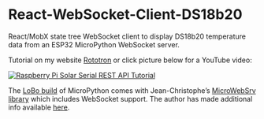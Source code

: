 # React-WebSocket-Client-DS18b20
React/MobX state tree WebSocket client to display DS18b20 temperature data from an ESP32 MicroPython WebSocket server.

Tutorial on my website [Rototron](https://www.rototron.info/raspberry-pi-esp32-micropython-websockets-tutorial/) or click picture below for a YouTube video:

[![Raspberry Pi Solar Serial REST API Tutorial](http://img.youtube.com/vi/uzY6aSg9Ly8/0.jpg)](https://youtu.be/uzY6aSg9Ly8)

The [LoBo build](https://github.com/loboris/MicroPython_ESP32_psRAM_LoBo/wiki) of MicroPython comes with Jean-Christophe’s [MicroWebSrv library](https://github.com/jczic/MicroWebSrv) which includes WebSocket support.  The author has made additional info available [here](https://microwebsrv.hc2.fr).
